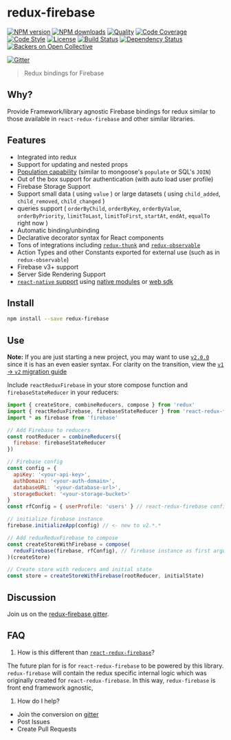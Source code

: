 # redux-firebase

[![NPM version][npm-image]][npm-url]
[![NPM downloads][npm-downloads-image]][npm-url]
[![Quality][quality-image]][quality-url]
[![Code Coverage][coverage-image]][coverage-url]
[![Code Style][code-style-image]][code-style-url]
[![License][license-image]][license-url]
[![Build Status][travis-image]][travis-url]
[![Dependency Status][daviddm-image]][daviddm-url]
[![Backers on Open Collective][backers]](#backers)

[![Gitter][gitter-image]][gitter-url]


> Redux bindings for Firebase

## Why?

Provide Framework/library agnostic Firebase bindings for redux similar to those available in `react-redux-firebase` and other similar libraries.

## Features
- Integrated into redux
- Support for updating and nested props
- [Population capability](http://react-redux-firebase.com/docs/populate) (similar to mongoose's `populate` or SQL's `JOIN`)
- Out of the box support for authentication (with auto load user profile)
- Firebase Storage Support
- Support small data ( using `value` ) or large datasets ( using `child_added`, `child_removed`, `child_changed` )
- queries support ( `orderByChild`, `orderByKey`, `orderByValue`, `orderByPriority`, `limitToLast`, `limitToFirst`, `startAt`, `endAt`, `equalTo` right now )
- Automatic binding/unbinding
- Declarative decorator syntax for React components
- Tons of integrations including [`redux-thunk`](https://github.com/gaearon/redux-thunk) and [`redux-observable`](https://redux-observable.js.org/)
- Action Types and other Constants exported for external use (such as in `redux-observable`)
- Firebase v3+ support
- Server Side Rendering Support
- [`react-native` support](/docs/recipes/react-native.md) using [native modules](http://docs.react-redux-firebase.com/history/v2.0.0/docs/recipes/react-native.html#native-modules) or [web sdk](/docs/recipes/react-native.md#jsweb)

## Install

```bash
npm install --save redux-firebase
```

## Use

**Note:** If you are just starting a new project, you may want to use [`v2.0.0`](http://docs.react-redux-firebase.com/history/v2.0.0/#use) since it is has an even easier syntax. For clarity on the transition, view the [`v1` -> `v2` migration guide](http://docs.react-redux-firebase.com/history/v2.0.0/docs/v2-migration-guide.html)

Include `reactReduxFirebase` in your store compose function and  `firebaseStateReducer` in your reducers:

```javascript
import { createStore, combineReducers, compose } from 'redux'
import { reactReduxFirebase, firebaseStateReducer } from 'react-redux-firebase'
import * as firebase from 'firebase'

// Add Firebase to reducers
const rootReducer = combineReducers({
  firebase: firebaseStateReducer
})

// Firebase config
const config = {
  apiKey: '<your-api-key>',
  authDomain: '<your-auth-domain>',
  databaseURL: '<your-database-url>',
  storageBucket: '<your-storage-bucket>'
}
const rfConfig = { userProfile: 'users' } // react-redux-firebase config

// initialize firebase instance
firebase.initializeApp(config) // <- new to v2.*.*

// Add reduxReduxFirebase to compose
const createStoreWithFirebase = compose(
  reduxFirebase(firebase, rfConfig), // firebase instance as first argument
)(createStore)

// Create store with reducers and initial state
const store = createStoreWithFirebase(rootReducer, initialState)
```


## Discussion

Join us on the [redux-firebase gitter](https://gitter.im/redux-firebase/Lobby).

## FAQ

1. How is this different than [`react-redux-firebase`](https://github.com/prescottprue/react-redux-firebase)?

  The future plan for is for `react-redux-firebase` to be powered by this library. `redux-firebase` will contain the redux specific internal logic which was originally created for `react-redux-firebase`. In this way, `redux-firebase` is front end framework agnostic,

1. How do I help?

  * Join the conversion on [gitter][gitter-url]
  * Post Issues
  * Create Pull Requests

[npm-image]: https://img.shields.io/npm/v/redux-firebase.svg?style=flat-square
[npm-url]: https://npmjs.org/package/redux-firebase
[npm-downloads-image]: https://img.shields.io/npm/dm/redux-firebase.svg?style=flat-square
[quality-image]: http://npm.packagequality.com/shield/redux-firebase.svg?style=flat-square
[quality-url]: https://packagequality.com/#?package=redux-firebase
[backers]:https://opencollective.com/redux-firebase/backers/badge.svg?style=flat-square&color=blue
[become-a-backer]:https://opencollective.com/redux-firebase#backer
[travis-image]: https://img.shields.io/travis/prescottprue/redux-firebase/master.svg?style=flat-square
[travis-url]: https://travis-ci.org/prescottprue/redux-firebase
[daviddm-image]: https://img.shields.io/david/prescottprue/redux-firebase.svg?style=flat-square
[daviddm-url]: https://david-dm.org/prescottprue/redux-firebase
[climate-image]: https://img.shields.io/codeclimate/github/prescottprue/redux-firebase.svg?style=flat-square
[climate-url]: https://codeclimate.com/github/prescottprue/redux-firebase
[coverage-image]: https://img.shields.io/codecov/c/github/prescottprue/redux-firebase.svg?style=flat-square
[coverage-url]: https://codecov.io/gh/prescottprue/redux-firebase
[license-image]: https://img.shields.io/npm/l/redux-firebase.svg?style=flat-square
[license-url]: https://github.com/prescottprue/redux-firebase/blob/master/LICENSE
[code-style-image]: https://img.shields.io/badge/code%20style-standard-brightgreen.svg?style=flat-square
[code-style-url]: http://standardjs.com/
[gitter-image]: https://img.shields.io/gitter/room/redux-firebase/gitter.svg?style=flat-square
[gitter-url]: https://gitter.im/redux-firebase/Lobby
